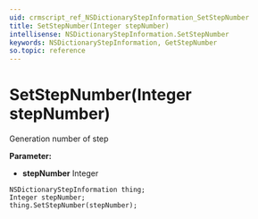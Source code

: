 ```yaml
---
uid: crmscript_ref_NSDictionaryStepInformation_SetStepNumber
title: SetStepNumber(Integer stepNumber)
intellisense: NSDictionaryStepInformation.SetStepNumber
keywords: NSDictionaryStepInformation, GetStepNumber
so.topic: reference
---
```


# SetStepNumber(Integer stepNumber)

Generation number of step

**Parameter:** 
* **stepNumber** Integer

```crmscript
NSDictionaryStepInformation thing;
Integer stepNumber;
thing.SetStepNumber(stepNumber);
```

